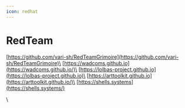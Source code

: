 ```yaml
---
icon: redhat
---
```


# RedTeam

[https://github.com/vari-sh/RedTeamGrimoire](https://github.com/vari-sh/RedTeamGrimoire)\
[https://wadcoms.github.io](https://wadcoms.github.io/)\
[https://lolbas-project.github.io](https://lolbas-project.github.io)\
[https://arttoolkit.github.io](https://arttoolkit.github.io/)\
[https://shells.systems](https://shells.systems/)

\
